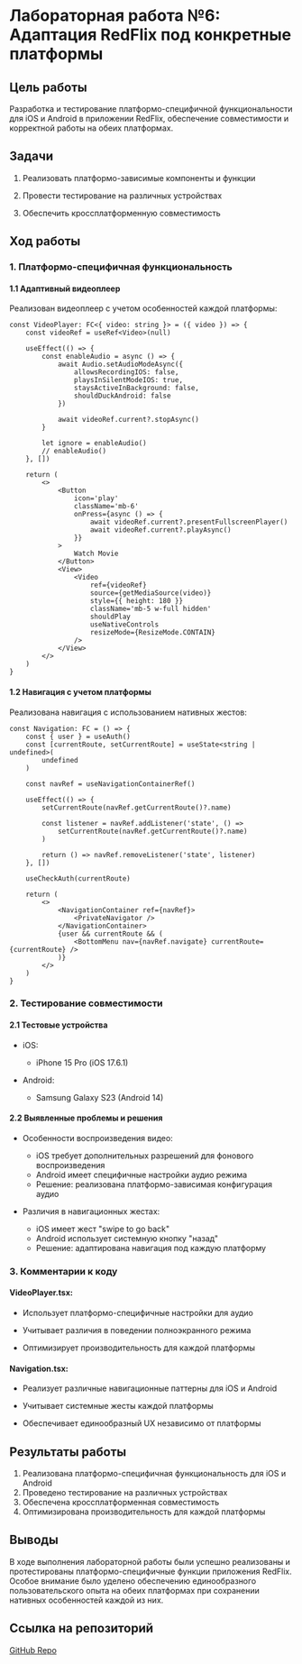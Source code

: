 # Лабораторная работа №6: Адаптация RedFlix под конкретные платформы


## Цель работы


Разработка и тестирование платформо-специфичной функциональности для iOS и Android в приложении RedFlix, обеспечение совместимости и корректной работы на обеих платформах.


## Задачи

1. Реализовать платформо-зависимые компоненты и функции

2. Провести тестирование на различных устройствах

3. Обеспечить кроссплатформенную совместимость


## Ход работы


### 1. Платформо-специфичная функциональность


#### 1.1 Адаптивный видеоплеер


Реализован видеоплеер с учетом особенностей каждой платформы:
```tsx
const VideoPlayer: FC<{ video: string }> = ({ video }) => {
	const videoRef = useRef<Video>(null)

	useEffect(() => {
		const enableAudio = async () => {
			await Audio.setAudioModeAsync({
				allowsRecordingIOS: false,
				playsInSilentModeIOS: true,
				staysActiveInBackground: false,
				shouldDuckAndroid: false
			})

			await videoRef.current?.stopAsync()
		}

		let ignore = enableAudio()
		// enableAudio()
	}, [])

	return (
		<>
			<Button
				icon='play'
				className='mb-6'
				onPress={async () => {
					await videoRef.current?.presentFullscreenPlayer()
					await videoRef.current?.playAsync()
				}}
			>
				Watch Movie
			</Button>
			<View>
				<Video
					ref={videoRef}
					source={getMediaSource(video)}
					style={{ height: 180 }}
					className='mb-5 w-full hidden'
					shouldPlay
					useNativeControls
					resizeMode={ResizeMode.CONTAIN}
				/>
			</View>
		</>
	)
}

```


#### 1.2 Навигация с учетом платформы

Реализована навигация с использованием нативных жестов:

```tsx
const Navigation: FC = () => {
	const { user } = useAuth()
	const [currentRoute, setCurrentRoute] = useState<string | undefined>(
		undefined
	)

	const navRef = useNavigationContainerRef()

	useEffect(() => {
		setCurrentRoute(navRef.getCurrentRoute()?.name)

		const listener = navRef.addListener('state', () =>
			setCurrentRoute(navRef.getCurrentRoute()?.name)
		)

		return () => navRef.removeListener('state', listener)
	}, [])

	useCheckAuth(currentRoute)

	return (
		<>
			<NavigationContainer ref={navRef}>
				<PrivateNavigator />
			</NavigationContainer>
			{user && currentRoute && (
				<BottomMenu nav={navRef.navigate} currentRoute={currentRoute} />
			)}
		</>
	)
}
```


### 2. Тестирование совместимости

#### 2.1 Тестовые устройства

- iOS:

  - iPhone 15 Pro (iOS 17.6.1)

- Android:

  - Samsung Galaxy S23 (Android 14)


#### 2.2 Выявленные проблемы и решения


- Особенности воспроизведения видео:
  - iOS требует дополнительных разрешений для фонового воспроизведения
  - Android имеет специфичные настройки аудио режима
  - Решение: реализована платформо-зависимая конфигурация аудио


- Различия в навигационных жестах:
  - iOS имеет жест "swipe to go back"
  - Android использует системную кнопку "назад"
  - Решение: адаптирована навигация под каждую платформу


### 3. Комментарии к коду

#### VideoPlayer.tsx:

- Использует платформо-специфичные настройки для аудио

- Учитывает различия в поведении полноэкранного режима

- Оптимизирует производительность для каждой платформы

#### Navigation.tsx:

- Реализует различные навигационные паттерны для iOS и Android

- Учитывает системные жесты каждой платформы

- Обеспечивает единообразный UX независимо от платформы


## Результаты работы

1. Реализована платформо-специфичная функциональность для iOS и Android
2. Проведено тестирование на различных устройствах
3. Обеспечена кроссплатформенная совместимость
4. Оптимизирована производительность для каждой платформы
## Выводы
В ходе выполнения лабораторной работы были успешно реализованы и протестированы платформо-специфичные функции приложения RedFlix. Особое внимание было уделено обеспечению единообразного пользовательского опыта на обеих платформах при сохранении нативных особенностей каждой из них.
## Ссылка на репозиторий
[GitHub Repo](https://github.com/KonstantinKaz/redFlex.git)